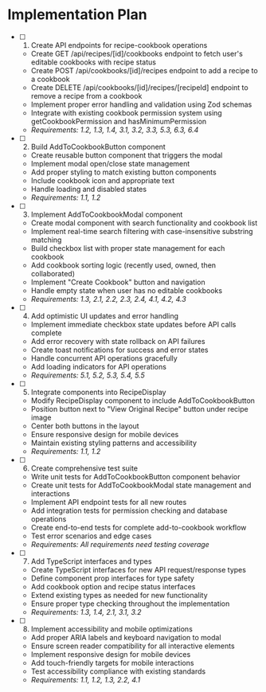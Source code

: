# Implementation Plan

- [ ] 1. Create API endpoints for recipe-cookbook operations
  - Create GET /api/recipes/[id]/cookbooks endpoint to fetch user's editable cookbooks with recipe status
  - Create POST /api/cookbooks/[id]/recipes endpoint to add a recipe to a cookbook
  - Create DELETE /api/cookbooks/[id]/recipes/[recipeId] endpoint to remove a recipe from a cookbook
  - Implement proper error handling and validation using Zod schemas
  - Integrate with existing cookbook permission system using getCookbookPermission and hasMinimumPermission
  - _Requirements: 1.2, 1.3, 1.4, 3.1, 3.2, 3.3, 5.3, 6.3, 6.4_

- [ ] 2. Build AddToCookbookButton component
  - Create reusable button component that triggers the modal
  - Implement modal open/close state management
  - Add proper styling to match existing button components
  - Include cookbook icon and appropriate text
  - Handle loading and disabled states
  - _Requirements: 1.1, 1.2_

- [ ] 3. Implement AddToCookbookModal component
  - Create modal component with search functionality and cookbook list
  - Implement real-time search filtering with case-insensitive substring matching
  - Build checkbox list with proper state management for each cookbook
  - Add cookbook sorting logic (recently used, owned, then collaborated)
  - Implement "Create Cookbook" button and navigation
  - Handle empty state when user has no editable cookbooks
  - _Requirements: 1.3, 2.1, 2.2, 2.3, 2.4, 4.1, 4.2, 4.3_

- [ ] 4. Add optimistic UI updates and error handling
  - Implement immediate checkbox state updates before API calls complete
  - Add error recovery with state rollback on API failures
  - Create toast notifications for success and error states
  - Handle concurrent API operations gracefully
  - Add loading indicators for API operations
  - _Requirements: 5.1, 5.2, 5.3, 5.4, 5.5_

- [ ] 5. Integrate components into RecipeDisplay
  - Modify RecipeDisplay component to include AddToCookbookButton
  - Position button next to "View Original Recipe" button under recipe image
  - Center both buttons in the layout
  - Ensure responsive design for mobile devices
  - Maintain existing styling patterns and accessibility
  - _Requirements: 1.1, 1.2_

- [ ] 6. Create comprehensive test suite
  - Write unit tests for AddToCookbookButton component behavior
  - Create unit tests for AddToCookbookModal state management and interactions
  - Implement API endpoint tests for all new routes
  - Add integration tests for permission checking and database operations
  - Create end-to-end tests for complete add-to-cookbook workflow
  - Test error scenarios and edge cases
  - _Requirements: All requirements need testing coverage_

- [ ] 7. Add TypeScript interfaces and types
  - Create TypeScript interfaces for new API request/response types
  - Define component prop interfaces for type safety
  - Add cookbook option and recipe status interfaces
  - Extend existing types as needed for new functionality
  - Ensure proper type checking throughout the implementation
  - _Requirements: 1.3, 1.4, 2.1, 3.1, 3.2_

- [ ] 8. Implement accessibility and mobile optimizations
  - Add proper ARIA labels and keyboard navigation to modal
  - Ensure screen reader compatibility for all interactive elements
  - Implement responsive design for mobile devices
  - Add touch-friendly targets for mobile interactions
  - Test accessibility compliance with existing standards
  - _Requirements: 1.1, 1.2, 1.3, 2.2, 4.1_